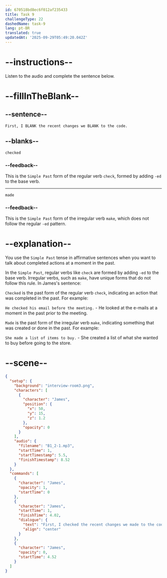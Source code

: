 ```yaml
---
id: 670518bd8ec6f012af235433
title: Task 9
challengeType: 22
dashedName: task-9
lang: pt-BR
translated: true
updatedAt: '2025-09-29T05:49:20.042Z'
---
```


<!-- (Audio) James: First, I checked the recent changes we made to the code. -->

# --instructions--

Listen to the audio and complete the sentence below.

# --fillInTheBlank--

## --sentence--

`First, I BLANK the recent changes we BLANK to the code.`

## --blanks--

`checked`

### --feedback--

This is the `Simple Past` form of the regular verb `check`, formed by adding `-ed` to the base verb.

---

`made`

### --feedback--

This is the `Simple Past` form of the irregular verb `make`, which does not follow the regular `-ed` pattern.

# --explanation--

You use the `Simple Past` tense in affirmative sentences when you want to talk about completed actions at a moment in the past. 

In the `Simple Past`, regular verbs like `check` are formed by adding `-ed` to the base verb. Irregular verbs, such as `make`, have unique forms that do not follow this rule. In James's sentence:

`Checked` is the past form of the regular verb `check`, indicating an action that was completed in the past. For example: 

`He checked his email before the meeting.` - He looked at the e-mails at a moment in the past prior to the meeting.

`Made` is the past form of the irregular verb `make`, indicating something that was created or done in the past. For example: 

`She made a list of items to buy.` - She created a list of what she wanted to buy before going to the store.

# --scene--

```json
{
  "setup": {
    "background": "interview-room3.png",
    "characters": [
      {
        "character": "James",
        "position": {
          "x": 50,
          "y": 15,
          "z": 1.2
        },
        "opacity": 0
      }
    ],
    "audio": {
      "filename": "B1_2-1.mp3",
      "startTime": 1,
      "startTimestamp": 5.5,
      "finishTimestamp": 8.52
    }
  },
  "commands": [
    {
      "character": "James",
      "opacity": 1,
      "startTime": 0
    },
    {
      "character": "James",
      "startTime": 1,
      "finishTime": 4.02,
      "dialogue": {
        "text": "First, I checked the recent changes we made to the code.",
        "align": "center"
      }
    },
    {
      "character": "James",
      "opacity": 0,
      "startTime": 4.52
    }
  ]
}
```
